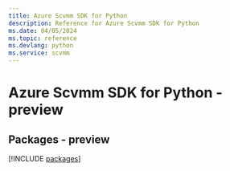 ```yaml
---
title: Azure Scvmm SDK for Python
description: Reference for Azure Scvmm SDK for Python
ms.date: 04/05/2024
ms.topic: reference
ms.devlang: python
ms.service: scvmm
---
```

# Azure Scvmm SDK for Python - preview
## Packages - preview
[!INCLUDE [packages](scvmm-index.md)]